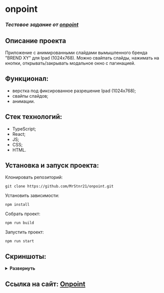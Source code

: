 # onpoint
### *Тестовое задание от [onpoint](https://onpoint.ru/)*

## Описание проекта
Приложение с анимированными слайдами вымышленного бренда "BREND XY" для Ipad (1024x768). Можно свайпать слайды, нажимать на кнопки, открывать/закрывать модальное окно с пагинацией.

## Функционал:
- верстка под фиксированное разрешение Ipad (1024x768);
- свайпы слайдов;
- анимации.


## Стек технологий:
- TypeScript;
- React;
- JS;
- CSS;
- HTML.

## Установка и запуск проекта:

Клонировать репозиторий:

    git clone https://github.com/MrStnr21/onpoint.git

Установить зависимости:

    npm install

Собрать проект:

    npm run build

Запустить проект:

    npm run start

## Скриншоты:
<details><summary><b>Развернуть</b></summary>

![main-pahe](https://user-images.githubusercontent.com/104725482/232231048-02f5b55c-cb35-4c09-ba21-d027de8e5f32.png)
![message-page](https://user-images.githubusercontent.com/104725482/232233189-f3f38762-0501-4fbf-8c9a-44a963bac57a.png)
![advice-page](https://user-images.githubusercontent.com/104725482/232231056-83b981a9-782a-4904-88eb-063423d3e3b7.png)
![advice1-page](https://user-images.githubusercontent.com/104725482/232231058-cba274a0-9b50-461a-a554-f49971e85d38.png)

</details>

## Ссылка на сайт: [Onpoint](https://mrstnr21.github.io/onpoint/)

